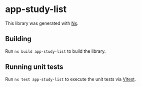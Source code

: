# app-study-list

This library was generated with [Nx](https://nx.dev).

## Building

Run `nx build app-study-list` to build the library.

## Running unit tests

Run `nx test app-study-list` to execute the unit tests via [Vitest](https://vitest.dev/).
